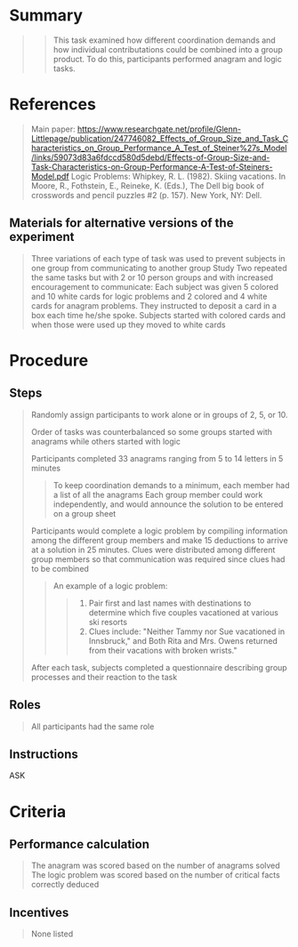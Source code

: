 # Summary
> >This task examined how different coordination demands and how individual contributations could be combined into a group product. To do this, participants performed anagram and logic tasks.

# References
>Main paper: https://www.researchgate.net/profile/Glenn-Littlepage/publication/247746082_Effects_of_Group_Size_and_Task_Characteristics_on_Group_Performance_A_Test_of_Steiner%27s_Model/links/59073d83a6fdccd580d5debd/Effects-of-Group-Size-and-Task-Characteristics-on-Group-Performance-A-Test-of-Steiners-Model.pdf
> Logic Problems: Whipkey, R. L. (1982). Skiing vacations. In Moore, R., Fothstein, E., Reineke, K. (Eds.), The Dell big book of crosswords and pencil puzzles #2 (p. 157). New York, NY: Dell.


## Materials for alternative versions of the experiment 
>Three variations of each type of task was used to prevent subjects in one group from communicating to another group
>Study Two repeated the same tasks but with 2 or 10 person groups and with increased encouragement to communicate: Each subject was given 5 colored and 10 white cards for logic problems and 2 colored and 4 white cards for anagram problems. They instructed to deposit a card in a box each time he/she spoke. Subjects started with colored cards and when those were used up they moved to white cards

# Procedure
## Steps
> Randomly assign participants to work alone or in groups of 2, 5, or 10.
> 
> Order of tasks was counterbalanced so some groups started with anagrams while others started with logic
> 
> Participants completed 33 anagrams ranging from 5 to 14 letters in 5 minutes
> > To keep coordination demands to a minimum, each member had a list of all the anagrams
> > Each group member could work independently, and would announce the solution to be entered on a group sheet
> 
> Participants would complete a logic problem by compiling information among the different group members and make 15 deductions to arrive at a solution in 25 minutes. Clues were distributed among different group members so that communication was required since clues had to be combined
> > An example of a logic problem:
> > > 1. Pair first and last names with destinations to determine which five couples vacationed at various ski resorts
> > > 2. Clues include: "Neither Tammy nor Sue vacationed in Innsbruck," and Both Rita and Mrs. Owens returned from their vacations with broken wrists."
> 
> After each task, subjects completed a questionnaire describing group processes and their reaction to the task

## Roles 
>All participants had the same role

## Instructions
ASK

# Criteria
## Performance calculation
>The anagram was scored based on the number of anagrams solved
>The logic problem was scored based on the number of critical facts correctly deduced 

## Incentives
>None listed
